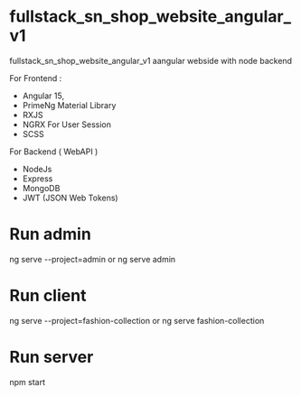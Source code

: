 # fullstack_sn_shop_website_angular_v1

fullstack_sn_shop_website_angular_v1 aangular webside with node backend

For Frontend :

- Angular 15,
- PrimeNg Material Library
- RXJS
- NGRX For User Session
- SCSS

For Backend ( WebAPI )

- NodeJs
- Express
- MongoDB
- JWT (JSON Web Tokens)

# Run admin

ng serve --project=admin
or
ng serve admin

# Run client

ng serve --project=fashion-collection
or
ng serve fashion-collection

# Run server

npm start
